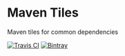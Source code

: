 # Maven Tiles
Maven tiles for common dependencies

[![Travis CI](https://travis-ci.org/metacubed-projects/maven-tiles.svg?branch=master)](https://travis-ci.org/metacubed-projects/maven-tiles)
[![Bintray](https://img.shields.io/bintray/v/metacubed/maven-artifacts/org.metacubed:maven-tiles.svg)](https://bintray.com/metacubed/maven-artifacts/org.metacubed:maven-tiles/_latestVersion)
